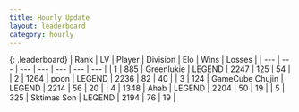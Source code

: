 ```yaml
---
title: Hourly Update
layout: leaderboard
category: hourly
---
```


{: .leaderboard}
| Rank | LV | Player | Division | Elo | Wins | Losses |
| --- | --- | --- | --- | --- | --- | --- |
| <span data-change="0">1</span> | 885 | <span title="ID: 540">Greenlukie</span> | LEGEND | <span data-change="0">2247</span> | <span data-change="0">125</span> | <span data-change="0">54</span> |
| <span data-change="0">2</span> | 1264 | <span title="ID: 540690">poon</span> | LEGEND | <span data-change="1">2236</span> | <span data-change="2">82</span> | <span data-change="1">40</span> |
| <span data-change="0">3</span> | 124 | <span title="ID: 754306">GameCube Chujin</span> | LEGEND | <span data-change="0">2214</span> | <span data-change="0">56</span> | <span data-change="0">20</span> |
| <span data-change="0">4</span> | 1348 | <span title="ID: 402846">Ahab</span> | LEGEND | <span data-change="0">2204</span> | <span data-change="0">50</span> | <span data-change="0">19</span> |
| <span data-change="0">5</span> | 325 | <span title="ID: 303794">Sktimas Son</span> | LEGEND | <span data-change="5">2194</span> | <span data-change="2">76</span> | <span data-change="1">19</span> |